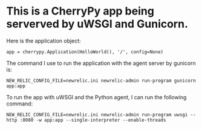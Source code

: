 # This is a CherryPy app being serverved by uWSGI and Gunicorn.

Here is the application object:

```
app = cherrypy.Application(HelloWorld(), '/', config=None)
```

The command I use to run the application with the agent server by gunicorn is:

```
NEW_RELIC_CONFIG_FILE=newrelic.ini newrelic-admin run-program gunicorn app:app
```

To run the app with uWSGI and the Python agent, I can run the following command:

```
NEW_RELIC_CONFIG_FILE=newrelic.ini newrelic-admin run-program uwsgi --http :8080 -w app:app --single-interpreter --enable-threads
```
